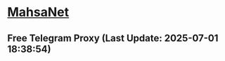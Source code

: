 
# [MahsaNet](https://t.me/mahsa_net)
## Free Telegram Proxy (Last Update: 2025-07-01 18:38:54)

    
